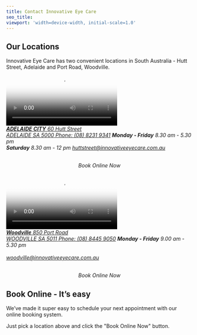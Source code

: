 ```yaml
---
title: Contact Innovative Eye Care
seo_title:
viewport: 'width=device-width, initial-scale=1.0'
---
```


<div class="content-section location-section" style="background-image: url(/assets/images/img04.jpg);">
<div class="container">
<div class="content-section__haeding">
<h2>Our Locations</h2>
Innovative Eye Care has two convenient locations in South Australia - Hutt Street, Adelaide and Port Road, Woodville.
</div>
<div class="location">
<div class="location__item">
<div class="location__vid">
<video class="video-js vjs-default-skin vjs-big-play-centered" controls preload="auto" poster="/assets/images/city-video.jpg" data-setup='{"fluid":true}'>
<source src="/assets/videos/location-city.mp4" type='video/mp4' />
</video>
</div>
<address class="location__address">
<a href="/contact/">
<strong class="location__title">ADELAIDE CITY</strong>
<span class="location__text">60 Hutt Street <br/> ADELAIDE SA 5000</span>
</a>
<a href="tel:0882319341" class="location__phone">Phone: (08) 8231 9341</a>
<span class="location__text"><b>Monday - Friday</b> 8.30 am - 5.30 pm <br/> <b>Saturday</b> 8.30 am - 12 pm</span>
<a href="mailto:&#104;&#117;&#116;&#116;&#115;&#116;&#114;&#101;&#101;&#116;&#064;&#105;&#110;&#110;&#111;&#118;&#097;&#116;&#105;&#118;&#101;&#101;&#121;&#101;&#099;&#097;&#114;&#101;&#046;&#099;&#111;&#109;&#046;&#097;&#117;" class="location__email">&#104;&#117;&#116;&#116;&#115;&#116;&#114;&#101;&#101;&#116;&#064;&#105;&#110;&#110;&#111;&#118;&#097;&#116;&#105;&#118;&#101;&#101;&#121;&#101;&#099;&#097;&#114;&#101;&#046;&#099;&#111;&#109;&#046;&#097;&#117;</a>
<br><br>
<div class="1stAvailableWidget widget" id="2798" style="cursor:pointer;"> <p class = "btn btn-primary" style="text-align:center;"> <i class="fa fa-calendar" aria-hidden="true"></i> Book Online Now</p> </div>
</address>
</div>
<div class="location__item">
<div class="location__vid">
<video class="video-js vjs-default-skin vjs-big-play-centered" controls preload="auto" poster="/assets/images/woodville-video.jpg" data-setup='{"fluid":true}'>
<source src="/assets/videos/location-woodville.mp4" type='video/mp4' />
</video>
</div>
<address class="location__address">
<a href="/contact/">
<strong class="location__title">Woodville</strong>
<span class="location__text">850 Port Road <br/> WOODVILLE SA 5011</span>
</a>
<a href="tel:0884459050" class="location__phone">Phone: (08) 8445 9050</a>
<span class="location__text"><b>Monday - Friday</b> 9.00 am - 5.30 pm<br><br></span>
<a href="mailto:&#119;&#111;&#111;&#100;&#118;&#105;&#108;&#108;&#101;&#064;&#105;&#110;&#110;&#111;&#118;&#097;&#116;&#105;&#118;&#101;&#101;&#121;&#101;&#099;&#097;&#114;&#101;&#046;&#099;&#111;&#109;&#046;&#097;&#117;" class="location__email">&#119;&#111;&#111;&#100;&#118;&#105;&#108;&#108;&#101;&#064;&#105;&#110;&#110;&#111;&#118;&#097;&#116;&#105;&#118;&#101;&#101;&#121;&#101;&#099;&#097;&#114;&#101;&#046;&#099;&#111;&#109;&#046;&#097;&#117;</a>
<br><br>
<div class="1stAvailableWidget widget" id="2797" style="cursor:pointer;"> <p class = "btn btn-primary" style="text-align:center;"> <i class="fa fa-calendar" aria-hidden="true"></i> Book Online Now</p> </div>
</address>
</div>
</div>
</div>
</div>
<div class="content-section online-book-section" style="background-image: url(/assets/images/img38.jpg);">
<div class="container">
<div class="online-box">
<div class="online-box-heading">
<h2>Book Online - It’s easy</h2>
</div>
<p>We’ve made it super easy to schedule your next appointment with our online booking system.</p>
<p>Just pick a location above and click the "Book Online Now" button.</p>
</div>
</div>
</div>
